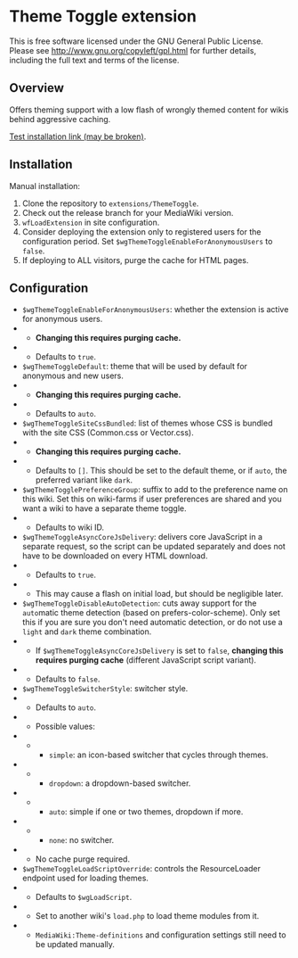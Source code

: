 # Theme Toggle extension

This is free software licensed under the GNU General Public License. Please
see http://www.gnu.org/copyleft/gpl.html for further details, including the
full text and terms of the license.

## Overview
Offers theming support with a low flash of wrongly themed content for wikis behind aggressive caching.

[Test installation link (may be broken)](https://1.37.wiki-dev.mglolenstine.xyz/wiki/ARK_Survival_Evolved_Wiki).

## Installation
Manual installation:
1. Clone the repository to `extensions/ThemeToggle`.
2. Check out the release branch for your MediaWiki version.
3. `wfLoadExtension` in site configuration.
4. Consider deploying the extension only to registered users for the configuration period. Set `$wgThemeToggleEnableForAnonymousUsers` to `false`.
5. If deploying to ALL visitors, purge the cache for HTML pages.

## Configuration
* `$wgThemeToggleEnableForAnonymousUsers`: whether the extension is active for anonymous users.
* * **Changing this requires purging cache.**
* * Defaults to `true`.
* `$wgThemeToggleDefault`: theme that will be used by default for anonymous and new users.
* * **Changing this requires purging cache.**
* * Defaults to `auto`.
* `$wgThemeToggleSiteCssBundled`: list of themes whose CSS is bundled with the site CSS (Common.css or Vector.css).
* * **Changing this requires purging cache.**
* * Defaults to `[]`. This should be set to the default theme, or if `auto`, the preferred variant like `dark`.
* `$wgThemeTogglePreferenceGroup`: suffix to add to the preference name on this wiki. Set this on wiki-farms if user preferences are shared and you want a wiki to have a separate theme toggle.
* * Defaults to wiki ID.
* `$wgThemeToggleAsyncCoreJsDelivery`: delivers core JavaScript in a separate request, so the script can be updated separately and does not have to be downloaded on every HTML download.
* * Defaults to `true`.
* * This may cause a flash on initial load, but should be negligible later.
* `$wgThemeToggleDisableAutoDetection`: cuts away support for the `auto`matic theme detection (based on prefers-color-scheme). Only set this if you are sure you don't need automatic detection, or do not use a `light` and `dark` theme combination.
* * If `$wgThemeToggleAsyncCoreJsDelivery` is set to `false`, **changing this requires purging cache** (different JavaScript script variant).
* * Defaults to `false`.
* `$wgThemeToggleSwitcherStyle`: switcher style.
* * Defaults to `auto`.
* * Possible values:
* * * `simple`: an icon-based switcher that cycles through themes.
* * * `dropdown`: a dropdown-based switcher.
* * * `auto`: simple if one or two themes, dropdown if more.
* * * `none`: no switcher.
* * No cache purge required.
* `$wgThemeToggleLoadScriptOverride`: controls the ResourceLoader endpoint used for loading themes.
* * Defaults to `$wgLoadScript`.
* * Set to another wiki's `load.php` to load theme modules from it.
* * `MediaWiki:Theme-definitions` and configuration settings still need to be updated manually.